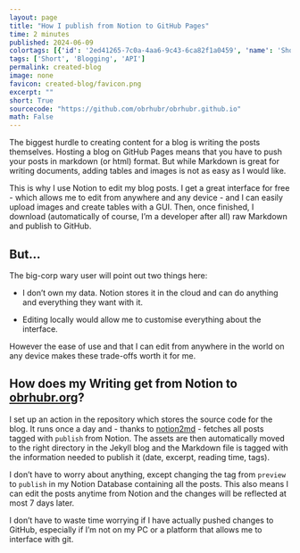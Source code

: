 ```yaml
---
layout: page
title: "How I publish from Notion to GitHub Pages"
time: 2 minutes
published: 2024-06-09
colortags: [{'id': '2ed41265-7c0a-4aa6-9c43-6ca82f1a0459', 'name': 'Short', 'color': 'default'}, {'id': 'd4527084-e89a-472f-a8aa-454b5d0a3eeb', 'name': 'Blogging', 'color': 'gray'}, {'id': '26e3acab-0124-4773-a185-49dd8760c91c', 'name': 'API', 'color': 'orange'}]
tags: ['Short', 'Blogging', 'API']
permalink: created-blog
image: none
favicon: created-blog/favicon.png
excerpt: ""
short: True
sourcecode: "https://github.com/obrhubr/obrhubr.github.io"
math: False
---
```


The biggest hurdle to creating content for a blog is writing the posts themselves. Hosting a blog on GitHub Pages means that you have to push your posts in markdown (or html) format. But while Markdown is great for writing documents, adding tables and images is not as easy as I would like.

This is why I use Notion to edit my blog posts. I get a great interface for free - which allows me to edit from anywhere and any device - and I can easily upload images and create tables with a GUI. Then, once finished, I download (automatically of course, I’m a developer after all) raw Markdown and publish to GitHub.

## But…

The big-corp wary user will point out two things here:

- I don’t own my data. Notion stores it in the cloud and can do anything and everything they want with it.

- Editing locally would allow me to customise everything about the interface.

However the ease of use and that I can edit from anywhere in the world on any device makes these trade-offs worth it for me.

## How does my Writing get from Notion to [obrhubr.org](http://obrhubr.org/)?

I set up an action in the repository which stores the source code for the blog. It runs once a day and - thanks to [notion2md](https://github.com/echo724/notion2md) - fetches all posts tagged with `publish` from Notion. The assets are then automatically moved to the right directory in the Jekyll blog and the Markdown file is tagged with the information needed to publish it (date, excerpt, reading time, tags).

I don’t have to worry about anything, except changing the tag from `preview` to `publish` in my Notion Database containing all the posts. This also means I can edit the posts anytime from Notion and the changes will be reflected at most 7 days later. 

I don’t have to waste time worrying if I have actually pushed changes to GitHub, especially if I’m not on my PC or a platform that allows me to interface with git.

